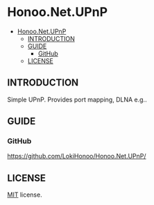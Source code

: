 # Honoo.Net.UPnP

- [Honoo.Net.UPnP](#honoonetupnp)
  - [INTRODUCTION](#introduction)
  - [GUIDE](#guide)
    - [GitHub](#github)
  - [LICENSE](#license)

## INTRODUCTION

Simple UPnP. Provides port mapping, DLNA e.g..

## GUIDE

### GitHub

<https://github.com/LokiHonoo/Honoo.Net.UPnP/>

## LICENSE

[MIT](LICENSE) license.
